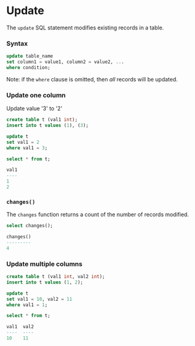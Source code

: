 # Update

The `update` SQL statement modifies existing records in a table.

### Syntax
```sql
update table_name
set column1 = value1, column2 = value2, ...
where condition;
```

Note: if the `where` clause is omitted, then *all* records will be updated.

### Update one column

Update value '3' to '2'

```sql
create table t (val1 int);
insert into t values (1), (3);

update t
set val1 = 2
where val1 = 3;

select * from t;

val1
----
1
2
```

### `changes()`
The `changes` function returns a count of the number of records modified.

```sql
select changes();

changes()
---------
4
```

### Update multiple columns
```sql
create table t (val1 int, val2 int);
insert into t values (1, 2);

update t
set val1 = 10, val2 = 11
where val1 = 1;

select * from t;

val1  val2
----  ----
10    11
```